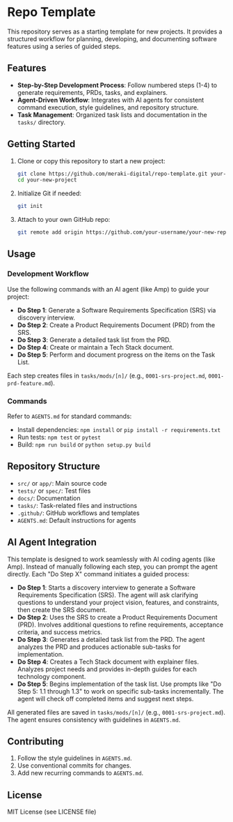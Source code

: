 # Repo Template

This repository serves as a starting template for new projects. It provides a structured workflow for planning, developing, and documenting software features using a series of guided steps.

## Features

- **Step-by-Step Development Process**: Follow numbered steps (1-4) to generate requirements, PRDs, tasks, and explainers.
- **Agent-Driven Workflow**: Integrates with AI agents for consistent command execution, style guidelines, and repository structure.
- **Task Management**: Organized task lists and documentation in the `tasks/` directory.

## Getting Started

1. Clone or copy this repository to start a new project:
   ```bash
   git clone https://github.com/meraki-digital/repo-template.git your-new-project
   cd your-new-project
   ```

2. Initialize Git if needed:
   ```bash
   git init
   ```

3. Attach to your own GitHub repo:
   ```bash
   git remote add origin https://github.com/your-username/your-new-repo.git
   ```

## Usage

### Development Workflow

Use the following commands with an AI agent (like Amp) to guide your project:

- **Do Step 1**: Generate a Software Requirements Specification (SRS) via discovery interview.
- **Do Step 2**: Create a Product Requirements Document (PRD) from the SRS.
- **Do Step 3**: Generate a detailed task list from the PRD.
- **Do Step 4**: Create or maintain a Tech Stack document.
- **Do Step 5**: Perform and document progress on the items on the Task List.

Each step creates files in `tasks/mods/[n]/` (e.g., `0001-srs-project.md`, `0001-prd-feature.md`).

### Commands

Refer to `AGENTS.md` for standard commands:

- Install dependencies: `npm install` or `pip install -r requirements.txt`
- Run tests: `npm test` or `pytest`
- Build: `npm run build` or `python setup.py build`

## Repository Structure

- `src/` or `app/`: Main source code
- `tests/` or `spec/`: Test files
- `docs/`: Documentation
- `tasks/`: Task-related files and instructions
- `.github/`: GitHub workflows and templates
- `AGENTS.md`: Default instructions for agents

## AI Agent Integration

This template is designed to work seamlessly with AI coding agents (like Amp). Instead of manually following each step, you can prompt the agent directly. Each "Do Step X" command initiates a guided process:

- **Do Step 1**: Starts a discovery interview to generate a Software Requirements Specification (SRS). The agent will ask clarifying questions to understand your project vision, features, and constraints, then create the SRS document.
- **Do Step 2**: Uses the SRS to create a Product Requirements Document (PRD). Involves additional questions to refine requirements, acceptance criteria, and success metrics.
- **Do Step 3**: Generates a detailed task list from the PRD. The agent analyzes the PRD and produces actionable sub-tasks for implementation.
- **Do Step 4**: Creates a Tech Stack document with explainer files. Analyzes project needs and provides in-depth guides for each technology component.
- **Do Step 5**: Begins implementation of the task list. Use prompts like "Do Step 5: 1.1 through 1.3" to work on specific sub-tasks incrementally. The agent will check off completed items and suggest next steps.

All generated files are saved in `tasks/mods/[n]/` (e.g., `0001-srs-project.md`). The agent ensures consistency with guidelines in `AGENTS.md`.

## Contributing

1. Follow the style guidelines in `AGENTS.md`.
2. Use conventional commits for changes.
3. Add new recurring commands to `AGENTS.md`.

## License

MIT License (see LICENSE file)
